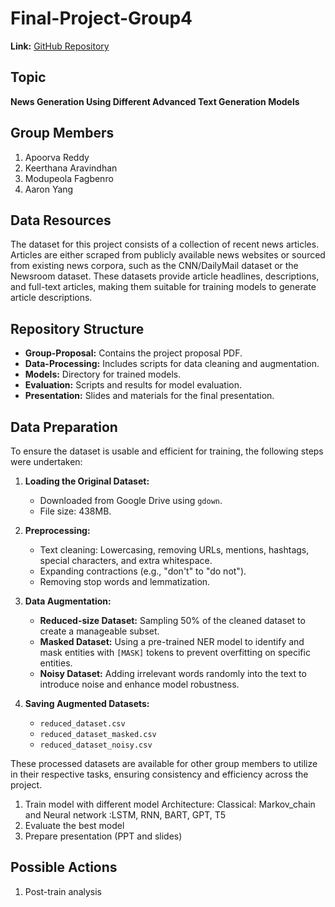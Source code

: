 # Final-Project-Group4
**Link:** [GitHub Repository](https://github.com/Keerthana0620/Final-Project-Group4)

## Topic

**News Generation Using Different Advanced Text Generation Models**

## Group Members

1. Apoorva Reddy 
2. Keerthana Aravindhan
3. Modupeola Fagbenro
4. Aaron Yang

## Data Resources

The dataset for this project consists of a collection of recent news articles. Articles are either scraped from publicly available news websites or sourced from existing news corpora, such as the CNN/DailyMail dataset or the Newsroom dataset. These datasets provide article headlines, descriptions, and full-text articles, making them suitable for training models to generate article descriptions.

## Repository Structure

- **Group-Proposal:** Contains the project proposal PDF.
- **Data-Processing:** Includes scripts for data cleaning and augmentation.
- **Models:** Directory for trained models.
- **Evaluation:** Scripts and results for model evaluation.
- **Presentation:** Slides and materials for the final presentation.

## Data Preparation

To ensure the dataset is usable and efficient for training, the following steps were undertaken:

1. **Loading the Original Dataset:**
   - Downloaded from Google Drive using `gdown`.
   - File size: 438MB.

2. **Preprocessing:**
   - Text cleaning: Lowercasing, removing URLs, mentions, hashtags, special characters, and extra whitespace.
   - Expanding contractions (e.g., "don't" to "do not").
   - Removing stop words and lemmatization.

3. **Data Augmentation:**
   - **Reduced-size Dataset:** Sampling 50% of the cleaned dataset to create a manageable subset.
   - **Masked Dataset:** Using a pre-trained NER model to identify and mask entities with `[MASK]` tokens to prevent overfitting on specific entities.
   - **Noisy Dataset:** Adding irrelevant words randomly into the text to introduce noise and enhance model robustness.

4. **Saving Augmented Datasets:**
   - `reduced_dataset.csv`
   - `reduced_dataset_masked.csv`
   - `reduced_dataset_noisy.csv`

These processed datasets are available for other group members to utilize in their respective tasks, ensuring consistency and efficiency across the project.


1. Train model with different model Architecture: Classical: Markov_chain and  Neural network :LSTM, RNN, BART, GPT, T5
2. Evaluate the best model 
3. Prepare presentation (PPT and slides)

## Possible Actions

1. Post-train analysis

